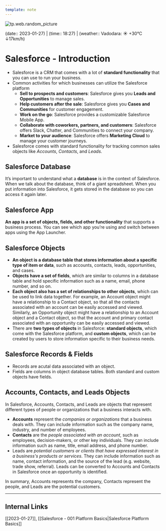 ```yaml
---
template: note
---
```

![tp.web.random_picture](https://images.unsplash.com/photo-1471260246432-c58c1afceb0c?crop=entropy&cs=tinysrgb&fit=crop&fm=jpg&h=300&ixid=MnwxfDB8MXxyYW5kb218MHx8dHJlZSxsYW5kc2NhcGUsd2F0ZXIsbW91bnRhaW58fHx8fHwxNjc0ODI0Mjcx&ixlib=rb-4.0.3&q=80&utm_campaign=api-credit&utm_medium=referral&utm_source=unsplash_source&w=900)

(date:: 2023-01-27) | (time:: 18:27) | (weather:: Vadodara: ☀️   +30°C ↓17km/h)

# Salesforce - Introduction

- Salesforce is a CRM that comes with a lot of **standard functionality** that you can use to run your business.
- Common activities for which businesses can utilize the Salesforce platform
	- **Sell to prospects and customers**: Salesforce gives you **Leads and Opportunities** to manage sales.
	- **Help customers after the sale**: Salesforce gives you **Cases and Communities** for customer engagement.
	- **Work on the go**: Salesforce provides a customizable Salesforce Mobile App.
	- **Collaborate with coworkers, partners, and customers**: Salesforce offers Slack, Chatter, and Communities to connect your company.
	- **Market to your audience**: Salesforce offers **Marketing Cloud** to manage your customer journeys.
- Salesforce comes with standard functionality for tracking common sales objects like *Accounts*, *Contacts*, and *Leads*.

## Salesforce Database
It’s important to understand what a **database** is in the context of Salesforce. When we talk about the database, think of a giant spreadsheet. When you put information into Salesforce, it gets stored in the database so you can access it again later.

## Salesforce App
**An app is a set of objects, fields, and other functionality** that supports a business process. You can see which app you’re using and switch between apps using the App Launcher.

## Salesforce Objects
- **An object is a database table that stores information about a specific type of item or data**, such as accounts, contacts, leads, opportunities, and cases. 
- **Objects have a set of fields**, which are similar to columns in a database table and hold specific information such as a name, email, phone number, and so on. 
- **Each object also has a set of relationships to other objects**, which can be used to link data together. For example, an Account object might have a relationship to a Contact object, so that all the contacts associated with an account can be easily accessed and viewed. Similarly, an Opportunity object might have a relationship to an Account object and a Contact object, so that the account and primary contact associated with an opportunity can be easily accessed and viewed.
- There are **two types of objects** in Salesforce: **standard objects**, which come with the Salesforce platform, and **custom objects**, which can be created by users to store information specific to their business needs.

## Salesforce Records & Fields
- Records are acutal data associated with an object.
- Fields are columns in object database tables. Both standard and custom objects have fields.



## Accounts, Contacts, and Leads Objects
In Salesforce, Accounts, Contacts, and Leads are objects that represent different types of people or organizations that a business interacts with.

- **Accounts** represent the *companies or organizations* that a business deals with. They can include information such as the company name, industry, and number of employees.
- **Contacts** are the *people associated with an account*, such as employees, decision-makers, or other key individuals. They can include information such as name, title, email address, and phone number.
- Leads are *potential customers or clients that have expressed interest in a business's products or services*. They can include information such as name, contact information, and the source of the lead (e.g. website, trade show, referral). Leads can be converted to Accounts and Contacts in Salesforce once an opportunity is identified.

In summary, Accounts represents the company, Contacts represent the people, and Leads are the potential customers.

---
## Internal Links
[[2023-01-27]], [[Salesforce - 001 Platform Basics|Salesforce Platform Basics]]